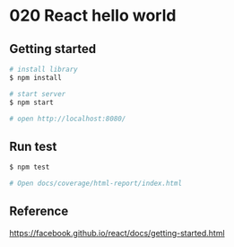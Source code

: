 # 020 React hello world

## Getting started

```sh
# install library
$ npm install

# start server
$ npm start

# open http://localhost:8080/
```

## Run test

```sh
$ npm test

# Open docs/coverage/html-report/index.html
```

##  Reference

https://facebook.github.io/react/docs/getting-started.html
